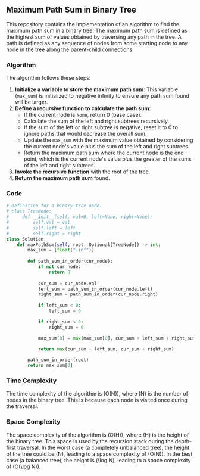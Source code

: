 ## Maximum Path Sum in Binary Tree

This repository contains the implementation of an algorithm to find the maximum path sum in a binary tree. The maximum path sum is defined as the highest sum of values obtained by traversing any path in the tree. A path is defined as any sequence of nodes from some starting node to any node in the tree along the parent-child connections.

### Algorithm

The algorithm follows these steps:

1. **Initialize a variable to store the maximum path sum**: This variable (`max_sum`) is initialized to negative infinity to ensure any path sum found will be larger.
2. **Define a recursive function to calculate the path sum**:
   - If the current node is `None`, return 0 (base case).
   - Calculate the sum of the left and right subtrees recursively.
   - If the sum of the left or right subtree is negative, reset it to 0 to ignore paths that would decrease the overall sum.
   - Update the `max_sum` with the maximum value obtained by considering the current node's value plus the sum of the left and right subtrees.
   - Return the maximum path sum where the current node is the end point, which is the current node's value plus the greater of the sums of the left and right subtrees.
3. **Invoke the recursive function** with the root of the tree.
4. **Return the maximum path sum** found.

### Code

```python
# Definition for a binary tree node.
# class TreeNode:
#     def __init__(self, val=0, left=None, right=None):
#         self.val = val
#         self.left = left
#         self.right = right
class Solution:
    def maxPathSum(self, root: Optional[TreeNode]) -> int:
        max_sum = [float("-inf")]
        
        def path_sum_in_order(cur_node):
            if not cur_node:
                return 0
            
            cur_sum = cur_node.val
            left_sum = path_sum_in_order(cur_node.left)
            right_sum = path_sum_in_order(cur_node.right)
            
            if left_sum < 0:
                left_sum = 0

            if right_sum < 0:
                right_sum = 0

            max_sum[0] = max(max_sum[0], cur_sum + left_sum + right_sum)
            
            return max(cur_sum + left_sum, cur_sum + right_sum)

        path_sum_in_order(root)
        return max_sum[0]
```

### Time Complexity

The time complexity of the algorithm is \(O(N)\), where \(N\) is the number of nodes in the binary tree. This is because each node is visited once during the traversal.

### Space Complexity

The space complexity of the algorithm is \(O(H)\), where \(H\) is the height of the binary tree. This space is used by the recursion stack during the depth-first traversal. In the worst case (a completely unbalanced tree), the height of the tree could be \(N\), leading to a space complexity of \(O(N)\). In the best case (a balanced tree), the height is \(\log N\), leading to a space complexity of \(O(\log N)\).